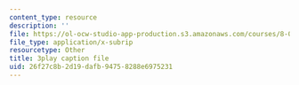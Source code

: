 ```yaml
---
content_type: resource
description: ''
file: https://ol-ocw-studio-app-production.s3.amazonaws.com/courses/8-06-quantum-physics-iii-spring-2018/26f27c8b2d19dafb94758288e6975231_OZXEb8FxZQ.srt
file_type: application/x-subrip
resourcetype: Other
title: 3play caption file
uid: 26f27c8b-2d19-dafb-9475-8288e6975231
---
```

